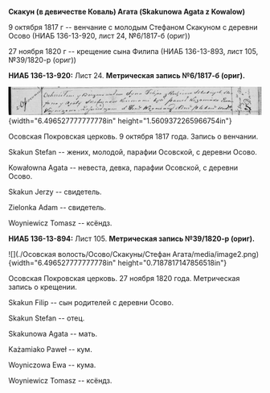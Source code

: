 **Скакун (в девичестве Коваль) Агата (Skakunowa Agata z Kowalow)**

9 октября 1817 г -- венчание с молодым Стефаном Скакуном с деревни Осово
(НИАБ 136-13-920, лист 24, №6/1817-б (ориг))

27 ноября 1820 г -- крещение сына Филипа (НИАБ 136-13-893, лист 105,
№39/1820-р (ориг))

**НИАБ 136-13-920:** Лист 24. **Метрическая запись №6/1817-б (ориг).**

![](./media/b5633abaf34379ac9291d62bb5f9313964e051a5.png){width="6.496527777777778in"
height="1.5609372265966754in"}

Осовская Покровская церковь. 9 октября 1817 года. Запись о венчании.

Skakun Stefan -- жених, молодой, парафии Осовской, с деревни Осово.

Kowałowna Agata -- невеста, девка, парафии Осовской, с деревни Осово.

Skakun Jerzy -- свидетель.

Zielonka Adam -- свидетель.

Woyniewicz Tomasz -- ксёндз.

**НИАБ 136-13-894:** Лист 105. **Метрическая запись №39/1820-р (ориг).**

![](./Осовская волость/Осово/Скакуны/Стефан Агата/media/image2.png){width="6.496527777777778in"
height="0.7187817147856518in"}

Осовская Покровская церковь. 27 ноября 1820 года. Метрическая запись о
крещении.

Skakun Filip -- сын родителей с деревни Осовo.

Skakun Stefan -- отец.

Skakunowa Agata -- мать.

Każamiako Paweł -- кум.

Woyniczowa Ewa -- кума.

Woyniewicz Tomasz -- ксёндз.
